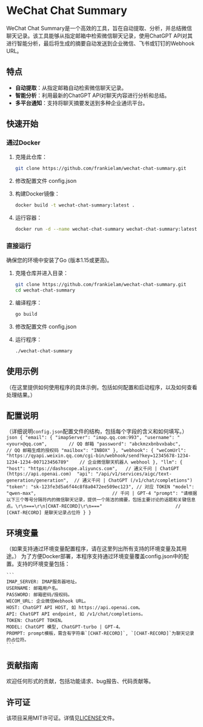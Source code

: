 # WeChat Chat Summary

WeChat Chat Summary是一个高效的工具，旨在自动提取、分析，并总结微信聊天记录。该工具能够从指定邮箱中检索微信聊天记录，使用ChatGPT API对其进行智能分析，最后将生成的摘要自动发送到企业微信、飞书或钉钉的Webhook URL。

## 特点

- **自动提取**：从指定邮箱自动检索微信聊天记录。
- **智能分析**：利用最新的ChatGPT API对聊天内容进行分析和总结。
- **多平台通知**：支持将聊天摘要发送到多种企业通讯平台。

## 快速开始

### 通过Docker

1. 克隆此仓库：

   ```bash
   git clone https://github.com/frankielam/wechat-chat-summary.git
   ```
2. 修改配置文件 config.json

3. 构建Docker镜像：

    ```bash
    docker build -t wechat-chat-summary:latest .
    ```

4. 运行容器：

    ```bash
    docker run -d --name wechat-chat-summary wechat-chat-summary:latest
    ```

### 直接运行

确保您的环境中安装了Go (版本1.15或更高)。

1. 克隆仓库并进入目录：

    ```bash
    git clone https://github.com/frankielam/wechat-chat-summary.git
    cd wechat-chat-summary
    ```

2. 编译程序：

    ```bash
    go build
    ```
3. 修改配置文件 config.json

4. 运行程序：

    ```bash
    ./wechat-chat-summary
    ```

## 使用示例

（在这里提供如何使用程序的具体示例，包括如何配置和启动程序，以及如何查看处理结果。）

## 配置说明

（详细说明`config.json`配置文件的结构，包括每个字段的含义和如何填写。）
    ```json
    {
        "email": {
        "imapServer": "imap.qq.com:993",
        "username": "<your>@qq.com",        // QQ 邮箱
        "password": "abckmzxbnbvxbabc",     // QQ 邮箱生成的授权码
        "mailbox": "INBOX"
        },
        "webhook": {
        "weComUrl": "https://qyapi.weixin.qq.com/cgi-bin/webhook/send?key=12345678-1234-1234-1234-007123456789"    // 企业微信聊天机器人 webhool
        },
        "llm": {
        "host": "https://dashscope.aliyuncs.com",   // 通义千问 | ChatGPT (https://api.openai.com) 
        "api": "/api/v1/services/aigc/text-generation/generation",  // 通义千问 | ChatGPT (/v1/chat/completions")
        "token": "sk-123fe3d5a6f44c8f8a0472ee509ec123", // 对应 TOKEN
        "model": "qwen-max",                            // 千问 | GPT-4
        "prompt": "请根据以下三个等号分隔符内的微信聊天记录，提供一个简洁的摘要，包括主要讨论的话题和关键信息点。\r\n===\r\n[CHAT-RECORD]\r\n==="                           // [CHAT-RECORD] 是聊天记录占位符
        }
    }
    ```

## 环境变量

（如果支持通过环境变量配置程序，请在这里列出所有支持的环境变量及其用途。）
为了方便Docker部署，本程序支持通过环境变量覆盖config.json中的配置。支持的环境变量包括：

    ```
    IMAP_SERVER: IMAP服务器地址。
    USERNAME: 邮箱用户名。
    PASSWORD: 邮箱密码/授权码。
    WECOM_URL: 企业微信Webhook URL。
    HOST: ChatGPT API HOST, 如 https://api.openai.com。
    API: ChatGPT API endpoint, 如 /v1/chat/completions。
    TOKEN: ChatGPT TOKEN。
    MODEL: ChatGPT 模型, ChatGPT-turbo | GPT-4。
    PROMPT: prompt模板，需含有字符串`[CHAT-RECORD]`, `[CHAT-RECORD]`为聊天记录的占位符。
    ```

## 贡献指南

欢迎任何形式的贡献，包括功能请求、bug报告、代码贡献等。

## 许可证

该项目采用MIT许可证。详情见[LICENSE](LICENSE)文件。


